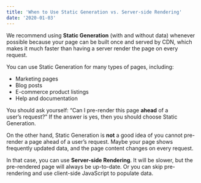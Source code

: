 ```yaml
---
title: 'When to Use Static Generation vs. Server-side Rendering'
date: '2020-01-03'
---
```


We recommend using **Static Generation** (with and without data) whenever
possible because your page can be built once and served by CDN, which makes it
much faster than having a server render the page on every request.

You can use Static Generation for many types of pages, including:

- Marketing pages
- Blog posts
- E-commerce product listings
- Help and documentation

You should ask yourself: “Can I pre-render this page **ahead** of a user’s request?”
If the answer is yes, then you should choose Static Generation.

On the other hand, Static Generation is **not** a good idea of you cannot
pre-render a page ahead of a user’s request. Maybe your page shows frequently
updated data, and the page content changes on every request.

In that case, you can use **Server-side Rendering**. It will be slower, but the
pre-rendered page will always be up-to-date. Or you can skip pre-rendering and
use client-side JavaScript to populate data.
